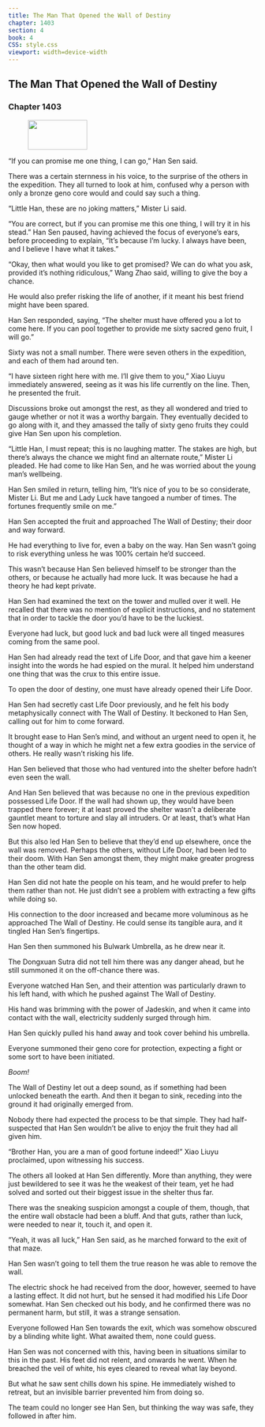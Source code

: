 ```yaml
---
title: The Man That Opened the Wall of Destiny
chapter: 1403
section: 4
book: 4
CSS: style.css
viewport: width=device-width
---
```


## The Man That Opened the Wall of Destiny

### Chapter 1403

<figure>
	<img src="../Images/gem.gif" alt="" id="gem" width="120" height="60" />
</figure>

“If you can promise me one thing, I can go,” Han Sen said.

There was a certain sternness in his voice, to the surprise of the others in the expedition. They all turned to look at him, confused why a person with only a bronze geno core would and could say such a thing.

“Little Han, these are no joking matters,” Mister Li said.

“You are correct, but if you can promise me this one thing, I will try it in his stead.” Han Sen paused, having achieved the focus of everyone’s ears, before proceeding to explain, “It’s because I’m lucky. I always have been, and I believe I have what it takes.”

“Okay, then what would you like to get promised? We can do what you ask, provided it’s nothing ridiculous,” Wang Zhao said, willing to give the boy a chance.

He would also prefer risking the life of another, if it meant his best friend might have been spared.

Han Sen responded, saying, “The shelter must have offered you a lot to come here. If you can pool together to provide me sixty sacred geno fruit, I will go.”

Sixty was not a small number. There were seven others in the expedition, and each of them had around ten.

“I have sixteen right here with me. I’ll give them to you,” Xiao Liuyu immediately answered, seeing as it was his life currently on the line. Then, he presented the fruit.

Discussions broke out amongst the rest, as they all wondered and tried to gauge whether or not it was a worthy bargain. They eventually decided to go along with it, and they amassed the tally of sixty geno fruits they could give Han Sen upon his completion.

“Little Han, I must repeat; this is no laughing matter. The stakes are high, but there’s always the chance we might find an alternate route,” Mister Li pleaded. He had come to like Han Sen, and he was worried about the young man’s wellbeing.

Han Sen smiled in return, telling him, “It’s nice of you to be so considerate, Mister Li. But me and Lady Luck have tangoed a number of times. The fortunes frequently smile on me.”

Han Sen accepted the fruit and approached The Wall of Destiny; their door and way forward.

He had everything to live for, even a baby on the way. Han Sen wasn’t going to risk everything unless he was 100% certain he’d succeed.

This wasn’t because Han Sen believed himself to be stronger than the others, or because he actually had more luck. It was because he had a theory he had kept private.

Han Sen had examined the text on the tower and mulled over it well. He recalled that there was no mention of explicit instructions, and no statement that in order to tackle the door you’d have to be the luckiest.

Everyone had luck, but good luck and bad luck were all tinged measures coming from the same pool.

Han Sen had already read the text of Life Door, and that gave him a keener insight into the words he had espied on the mural. It helped him understand one thing that was the crux to this entire issue.

To open the door of destiny, one must have already opened their Life Door.

Han Sen had secretly cast Life Door previously, and he felt his body metaphysically connect with The Wall of Destiny. It beckoned to Han Sen, calling out for him to come forward.

It brought ease to Han Sen’s mind, and without an urgent need to open it, he thought of a way in which he might net a few extra goodies in the service of others. He really wasn’t risking his life.

Han Sen believed that those who had ventured into the shelter before hadn’t even seen the wall.

And Han Sen believed that was because no one in the previous expedition possessed Life Door. If the wall had shown up, they would have been trapped there forever; it at least proved the shelter wasn’t a deliberate gauntlet meant to torture and slay all intruders. Or at least, that’s what Han Sen now hoped.

But this also led Han Sen to believe that they’d end up elsewhere, once the wall was removed. Perhaps the others, without Life Door, had been led to their doom. With Han Sen amongst them, they might make greater progress than the other team did.

Han Sen did not hate the people on his team, and he would prefer to help them rather than not. He just didn’t see a problem with extracting a few gifts while doing so.

His connection to the door increased and became more voluminous as he approached The Wall of Destiny. He could sense its tangible aura, and it tingled Han Sen’s fingertips.

Han Sen then summoned his Bulwark Umbrella, as he drew near it.

The Dongxuan Sutra did not tell him there was any danger ahead, but he still summoned it on the off-chance there was.

Everyone watched Han Sen, and their attention was particularly drawn to his left hand, with which he pushed against The Wall of Destiny.

His hand was brimming with the power of Jadeskin, and when it came into contact with the wall, electricity suddenly surged through him.

Han Sen quickly pulled his hand away and took cover behind his umbrella.

Everyone summoned their geno core for protection, expecting a fight or some sort to have been initiated.

*Boom!*

The Wall of Destiny let out a deep sound, as if something had been unlocked beneath the earth. And then it began to sink, receding into the ground it had originally emerged from.

Nobody there had expected the process to be that simple. They had half-suspected that Han Sen wouldn’t be alive to enjoy the fruit they had all given him.

“Brother Han, you are a man of good fortune indeed!” Xiao Liuyu proclaimed, upon witnessing his success.

The others all looked at Han Sen differently. More than anything, they were just bewildered to see it was he the weakest of their team, yet he had solved and sorted out their biggest issue in the shelter thus far.

There was the sneaking suspicion amongst a couple of them, though, that the entire wall obstacle had been a bluff. And that guts, rather than luck, were needed to near it, touch it, and open it.

“Yeah, it was all luck,” Han Sen said, as he marched forward to the exit of that maze.

Han Sen wasn’t going to tell them the true reason he was able to remove the wall.

The electric shock he had received from the door, however, seemed to have a lasting effect. It did not hurt, but he sensed it had modified his Life Door somewhat. Han Sen checked out his body, and he confirmed there was no permanent harm, but still, it was a strange sensation.

Everyone followed Han Sen towards the exit, which was somehow obscured by a blinding white light. What awaited them, none could guess.

Han Sen was not concerned with this, having been in situations similar to this in the past. His feet did not relent, and onwards he went. When he breached the veil of white, his eyes cleared to reveal what lay beyond.

But what he saw sent chills down his spine. He immediately wished to retreat, but an invisible barrier prevented him from doing so.

The team could no longer see Han Sen, but thinking the way was safe, they followed in after him.